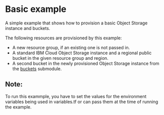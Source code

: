 # Basic example

A simple example that shows how to provision a basic Object Storage instance and buckets.

The following resources are provisioned by this example:

- A new resource group, if an existing one is not passed in.
- A standard IBM Cloud Object Storage instance and a regional public bucket in the given resource group and region.
- A second bucket in the newly provisioned Object Storage instance from the [buckets](https://github.com/terraform-ibm-modules/terraform-ibm-cos/tree/main/modules/buckets) submodule.

## Note:

To run this exammple, you have to set the values for the environment variables being used in variables.tf or can pass them at the time of running the example.